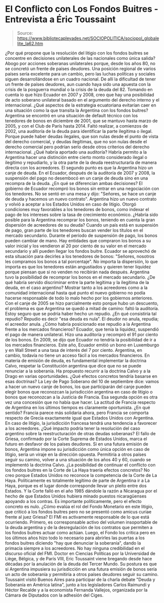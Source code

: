 # El Conflicto con Los Fondos Buitres - Entrevista a Éric Toussaint

> Source: https://www.bibliotecapleyades.net/SOCIOPOLITICA/sociopol_globalelite_la62.htm

¿Por qué propone que la resolución
del litigio con los fondos buitres se concentre en decisiones
unilaterales de las nacionales como única salida?
Abogo por acciones soberanas unilaterales porque, desde los
años 80, no se concretó un frente de países deudores.
Una posición regional de varios
países sería excelente para un cambio, pero las luchas políticas
y sociales siguen desarrollándose en un cuadro nacional. De allí
la dificultad de tener un frente de países deudores, aun cuando
haya sido una apuesta con la crisis de la posguerra mundial o la
crisis de la deuda del 82.
Tomando en cuenta lo que hizo
Ecuador en 2007 y 2008, creo que hay una posibilidad de acto
soberano unilateral basado en el argumento del derecho interno y
el internacional.
¿Qué aspectos de la estrategia
ecuatoriana evitarían caer en una situación como la que transita
la Argentina con los fondos buitres?
Argentina se encontró en una situación de default
técnico con los tenedores de bonos en diciembre de 2001, que se
mantuvo hasta marzo de 2005, y con el Club de París hasta 2014.
Faltó realizar, a comienzos de 2002,
una auditoría de la deuda para identificar la parte ilegítima o
ilegal.
Porque puede haber deudas ilegales,
que son nulas desde el punto de vista del derecho comercial, y
deudas ilegítimas, que no son nulas desde el derecho comercial
pero podrían serlo desde otros criterios del derecho
internacional.
¿Qué habría aportado una auditoría?
Habría permito a la Argentina hacer una distinción entre cierto
monto considerado ilegal o ilegítimo y repudiarlo, y la otra
parte de la deuda reestructurarla de manera directa con los
acreedores.
El segundo punto es que la Argentina
hizo un canje de deuda. En el Ecuador, después de la auditoría
de 2007 y 2008, la suspensión del pago no desembocó en un canje
de deuda sino en una recompra de la deuda.
¿En qué se diferencian ambas
decisiones?
El gobierno de Ecuador recompró los bonos sin entrar en una
negociación con los tenedores.
No se sentó en una mesa y dijo:
"Señores, se hace un canje de
deuda y hacemos un nuevo contrato".
Argentina hizo un nuevo contrato y
volvió a aceptar a los Estados Unidos en caso de litigio. Otorgó
condiciones muy favorables a los tenedores de bonos, como
indexar el pago de los intereses sobre la tasa de crecimiento
económico.
¿Habría sido posible para la
Argentina recomprar los bonos, teniendo en cuenta la gran
dispersión de acreedores de su deuda?
Cuando un país está en suspensión de pago, gran parte de los
tenedores buscan vender los títulos en el mercado secundario.
Durante el período de suspensión de
pago, los bonos pueden cambiar de mano. Hay entidades que
compraron los bonos a su valor inicial y los vendieron al 20 por
ciento de su valor en el mercado secundario y allí pueden llegar
los fondos buitre.
Ecuador se aprovechó de esta
situación para decirles a los tenedores de bonos:
"Señores, nosotros les compramos
los bonos a tal porcentaje".
No importa la dispersión, lo que
importa es que los tenedores están angustiados y quieren tener
liquidez porque piensan que si no venden no recibirán nada
después.
Argentina tuvo la posibilidad de
recomprar los bonos en el mercado secundario.
¿De qué habría servido discriminar
entre la parte legítima y la ilegítima de la deuda, en el caso
argentino?
Mostrar tanto a los acreedores como a la comunidad
internacional hasta qué punto el nuevo gobierno no podía hacerse
responsable de todo lo malo hecho por los gobiernos anteriores.
Con el canje de 2005 se hizo
parcialmente esto porque hubo un descuento, el problema es que
Argentina se quedó a mitad de camino: faltó la auditoría. Estoy
seguro que se podría haber hecho un repudio.
¿En qué consistiría tal repudio?
Repudio es decir "esa deuda es nula". El deudor no anula,
repudia; el acreedor anula.
¿Cómo habría posicionado ese repudio a la
Argentina frente a los mercados financieros?
Ecuador, que tenía la liquidez, suspendió el pago de manera
unilateral.
Hizo una auditoría y recompró el 91
por ciento de los bonos. En 2009, se dijo que Ecuador no tendría
la posibilidad de ir a los mercados financieros. Este año,
Ecuador emitió un bono en Luxemburgo y en Wall Street a una tasa
de interés del 7 por ciento.
Argentina, en cambio, todavía no
tiene un acceso fácil a los mercados financieros.
En materia de emisión de deuda, es
fundamental implementar la
doctrina Calvo, respetar la
Constitución argentina que dice que no se puede renunciar a la
soberanía.
Ha propuesto recurrir a la doctrina
Calvo y a la Drago en varias oportunidades. ¿Qué efectos
concretos tendría basarse en esas doctrinas?
La Ley de Pago Soberano del 10 de septiembre dice:
vamos a hacer un nuevo canje de
bonos, los que participarán del canje pueden elegir bonos
que reconozcan la jurisdicción argentina en caso de litigio
o bonos que reconozcan a la Justicia de Francia.
Esa segunda opción es otra vez una
concesión que no había que hacer. La actitud de Francia respecto
de Argentina en los últimos tiempos es claramente oportunista.
¿En qué sentido?
Francia parece más solidaria ahora, pero Francia se comporta
respecto de Grecia exactamente igual que Estados Unidos con
Argentina. En caso de litigio, la jurisdicción francesa tendrá
una tendencia a favorecer a los acreedores.
¿Qué impacto podría tener la
resolución del caso argentino sobre la reestructuración de otras
deudas soberanas?
El fallo de Griesa, confirmado por la Corte Suprema de Estados
Unidos, marca el futuro en desfavor de los países deudores.
Si en una futura emisión de bonos,
Argentina impone su jurisdicción como única opción en caso de
litigio, sería un viraje en la dirección opuesta. Permitiría a
otros países seguir su camino, volver a una situación de los
años 40 y 60, cuando se implementó la doctrina Calvo.
¿La posibilidad de continuar el
conflicto con los fondos buitres en la Corte de La Haya traería
efectos concretos?
No creo porque Estados Unidos no reconoce la competencia de la
Corte de La Haya.
Políticamente es totalmente legítimo
de parte de Argentina ir a La Haya, porque es el lugar donde
corresponde llevar un pleito entre dos Estados. Y la Corte falló
en el año 1985 dándole la razón a Nicaragua por el hecho de que
Estados Unidos hubiera minado puestos nicaragüenses apoyando a
los contras.
Es importante políticamente, pero el
efecto concreto es nulo.
¿Cómo evalúa el rol del Fondo
Monetario en este litigio, que criticó a los fondos buitres pero
no se presentó como amicus curiae frente al juez Griesa?
El
FMI es activamente responsable de lo que está
ocurriendo.
Primero, es corresponsable activo
del volumen insoportable de la deuda argentina y de la
desregulación de los contratos que permiten a los fondos buitres
actuar como actúan.
Luego, el Fondo los critica pero en
los últimos años hizo todo lo necesario para abrirles las
puertas a los fondos buitres diciendo "hay que denunciar la
soberanía", dando la primacía siempre a los acreedores. No hay
ninguna credibilidad en el discurso oficial del FMI.
Doctor en Ciencias Políticas por la Universidad de Liège,
Bélgica, y de París VIII, Eric Toussaint viene bregando desde
hace décadas por la anulación de la deuda del Tercer Mundo.
Su postura es que si Argentina
impusiera su jurisdicción en una futura emisión de bonos sería
un acto de soberanía y permitiría a otros países deudores seguir
su camino.
Toussaint visitó Buenos Aires para
participar de la charla debate "Deuda y Soberanía en América
latina", junto a los legisladores Carlos Raimundi y Héctor
Recalde y a la economista Fernanda Vallejos, organizada por la
Cámara de Diputados con la adhesión del Ciges.
